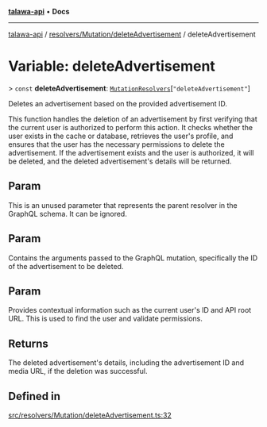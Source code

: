 [**talawa-api**](../../../../README.md) • **Docs**

***

[talawa-api](../../../../modules.md) / [resolvers/Mutation/deleteAdvertisement](../README.md) / deleteAdvertisement

# Variable: deleteAdvertisement

\> `const` **deleteAdvertisement**: [`MutationResolvers`](../../../../types/generatedGraphQLTypes/type-aliases/MutationResolvers.md)\[`"deleteAdvertisement"`\]

Deletes an advertisement based on the provided advertisement ID.

This function handles the deletion of an advertisement by first verifying
that the current user is authorized to perform this action. It checks
whether the user exists in the cache or database, retrieves the user's
profile, and ensures that the user has the necessary permissions to delete
the advertisement. If the advertisement exists and the user is authorized,
it will be deleted, and the deleted advertisement's details will be returned.

## Param

This is an unused parameter that represents the parent resolver in the GraphQL schema. It can be ignored.

## Param

Contains the arguments passed to the GraphQL mutation, specifically the ID of the advertisement to be deleted.

## Param

Provides contextual information such as the current user's ID and API root URL. This is used to find the user and validate permissions.

## Returns

The deleted advertisement's details, including the advertisement ID and media URL, if the deletion was successful.

## Defined in

[src/resolvers/Mutation/deleteAdvertisement.ts:32](https://github.com/PalisadoesFoundation/talawa-api/blob/f4877b986932181336f42a7336754de05976cd97/src/resolvers/Mutation/deleteAdvertisement.ts#L32)
